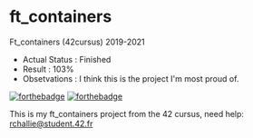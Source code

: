 # ft_containers
Ft_containers (42cursus) 2019-2021

- Actual Status : Finished
- Result        : 103%
- Obsetvations  : I think this is the project I'm most proud of.

[![forthebadge](https://forthebadge.com/images/badges/made-with-c-plus-plus.svg)](https://forthebadge.com)
[![forthebadge](https://forthebadge.com/images/badges/built-with-love.svg)](https://forthebadge.com)

This is my ft_containers project from the 42 cursus,
need help:
rchallie@student.42.fr
